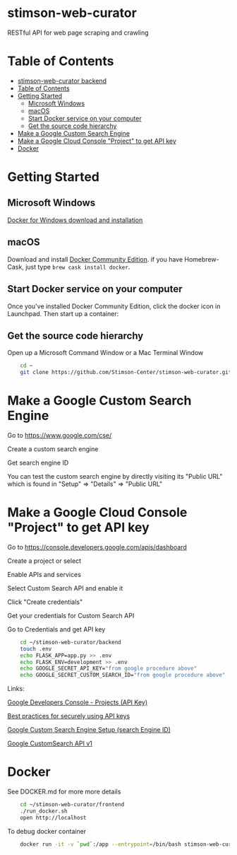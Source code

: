 stimson-web-curator
===================

RESTful API for web page scraping and crawling

Table of Contents
=================

   * [stimson-web-curator backend](#stimson-web-curator-backend)
   * [Table of Contents](#table-of-contents)
   * [Getting Started](#getting-started)
      * [Microsoft Windows](#microsoft-windows)
      * [macOS](#macos)
      * [Start Docker service on your computer](#start-docker-service-on-your-computer)
      * [Get the source code hierarchy](#get-the-source-code-hierarchy)
   * [Make a Google Custom Search Engine](#make-a-google-custom-search-engine)
   * [Make a Google Cloud Console "Project" to get API key](#make-a-google-cloud-console-project-to-get-api-key)
   * [Docker](#docker)
 
# Getting Started

## Microsoft Windows

[Docker for Windows download and installation](https://docs.docker.com/docker-for-windows/install/)

## macOS

Download and install [Docker Community Edition](https://www.docker.com/community-edition). if you have Homebrew-Cask, just type `brew cask install docker`.

## Start Docker service on your computer

Once you've installed Docker Community Edition, click the docker icon in Launchpad. Then start up a container:

## Get the source code hierarchy

Open up a Microsoft Command Window or a Mac Terminal Window

```bash
    cd ~
    git clone https://github.com/Stimson-Center/stimson-web-curator.git
```

# Make a Google Custom Search Engine

Go to https://www.google.com/cse/

Create a custom search engine

Get search engine ID

You can test the custom search engine by directly visiting its "Public URL" which is found in "Setup" => "Details" => "Public URL"

# Make a Google Cloud Console "Project" to get API key

Go to https://console.developers.google.com/apis/dashboard

Create a project or select

Enable APIs and services

Select Custom Search API and enable it

Click "Create credentials"

Get your credentials for Custom Search API

Go to Credentials and get API key

```bash
    cd ~/stimson-web-curator/backend
    touch .env
    echo FLASK_APP=app.py >> .env
    echo FLASK_ENV=development >> .env
    echo GOOGLE_SECRET_API_KEY="from google procedure above"
    echo GOOGLE_SECRET_CUSTOM_SEARCH_ID="from google procedure above"
```

Links:

[Google Developers Console - Projects (API Key)](https://console.developers.google.com/project)

[Best practices for securely using API keys](https://developers.google.com/console/help/new/#usingkeys)

[Google Custom Search Engine Setup (search Engine ID)](https://www.google.com/cse/all)

[Google CustomSearch API v1](http://developers.google.com/apis-explorer/#p/customsearch/v1)

# Docker

See DOCKER.md for more more details

```bash
    cd ~/stimson-web-curator/frontend
    ./run_docker.sh
    open http://localhost
```

To debug docker container

```bash
    docker run -it -v `pwd`:/app --entrypoint=/bin/bash stimson-web-curator-ui
```

